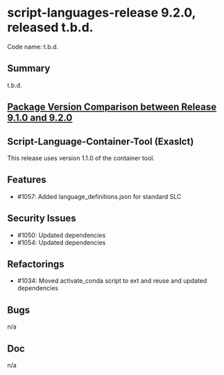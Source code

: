 # script-languages-release 9.2.0, released t.b.d.

Code name: t.b.d.

## Summary

t.b.d. 

## [Package Version Comparison between Release 9.1.0 and 9.2.0](package_diffs/9.2.0/README.md)

## Script-Language-Container-Tool (Exaslct)

This release uses version 1.1.0 of the container tool.

## Features

  - #1057: Added language_definitions.json for standard SLC


## Security Issues

 - #1050: Updated dependencies
 - #1054: Updated dependencies

## Refactorings

 - #1034: Moved activate_conda script to ext and reuse and updated dependencies

## Bugs

 n/a

## Doc

 n/a
